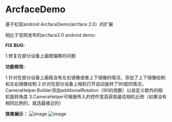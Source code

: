 # ArcfaceDemo
基于虹软android ArcfaceDemo(arcface 2.0）的扩展

相比于官网发布的arcface2.0 android demo:

**FIX BUG:**

1.修复在部分设备上画框偏移的问题

**功能修改:**

1.针对在部分设备上画框会有左右镜像或者上下镜像的情况，添加了上下镜像绘制和左右镜像绘制
2.针对在部分设备上相机打开自动旋转了90度的情况，CameraHelper.Builder添加additionalRotation（90的倍数）以自定义额外的相机旋转角度
3.CameraHelper可根据传入的控件宽高获取最佳相机比例（如果没有相同比例的，就选最接近的）

**效果展示：**
 ![image](https://github.com/wangshengyang1996/ArcfaceDemo/zxy1.jpg)
 ![image](https://github.com/wangshengyang1996/ArcfaceDemo/zxy2.jpg)